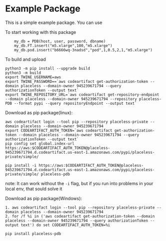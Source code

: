 # Example Package

This is a simple example package. You can use

To start working with this package
````
    my_db = PDB(host, user, password, dbname)
    my_db.FT.insert("m5.xlarge",100,"m5.xlarge")
    my_db.pod.insert("b6666wq-3nadsd","pod",1,0.5,2,1,"m5.xlarge")
````


To build and upload
````
python3 -m pip install --upgrade build
python3 -m build
export TWINE_USERNAME=aws
export TWINE_PASSWORD==`aws codeartifact get-authorization-token --domain placeless --domain-owner 945239671794 --query authorizationToken --output text`
export TWINE_REPOSITORY_URL=`aws codeartifact get-repository-endpoint --domain placeless --domain-owner 945239671794 --repository placeless-PDB --format pypi --query repositoryEndpoint --output text`
````
Download as pip package(linux):

```
aws codeartifact login --tool pip --repository placeless-private --domain placeless --domain-owner 945239671794
export CODEARTIFACT_AUTH_TOKEN=`aws codeartifact get-authorization-token --domain placeless --domain-owner 945239671794 --query authorizationToken --output text`
pip config set global.index-url https://aws:$CODEARTIFACT_AUTH_TOKEN@placeless-945239671794.d.codeartifact.us-east-1.amazonaws.com/pypi/placeless-private/simple/
``` 

```
pip install -i https://aws:$CODEARTIFACT_AUTH_TOKEN@placeless-945239671794.d.codeartifact.us-east-1.amazonaws.com/pypi/placeless-private/simple/ placeless-pdb
```
note: It can work without the `-i` flag, but if you run into problems in your local env, that sould solve it

Download as pip package(Windows):
```
1. aws codeartifact login --tool pip --repository placeless-private --domain placeless --domain-owner 945239671794
2. for /f %i in ('aws codeartifact get-authorization-token --domain placeless --domain-owner 945239671794 --query authorizationToken --output text') do set CODEARTIFACT_AUTH_TOKEN=%i

pip install placeless-pdb

```
